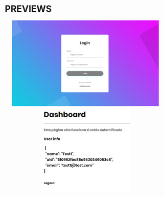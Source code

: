 # PREVIEWS
<p align="center">
  <img src="https://github.com/alesyt0h/angular-authApp-MEAN/blob/main/Preview%20-%20AuthApp.jpg?raw=true" style="width:460px" alt="JSON Dashboard"/>
  <img src="https://github.com/alesyt0h/angular-authApp-MEAN/blob/main/Dashboard%20Preview.jpg?raw=true" style="width:277px" alt="JSON Dashboard"/>
</p>
